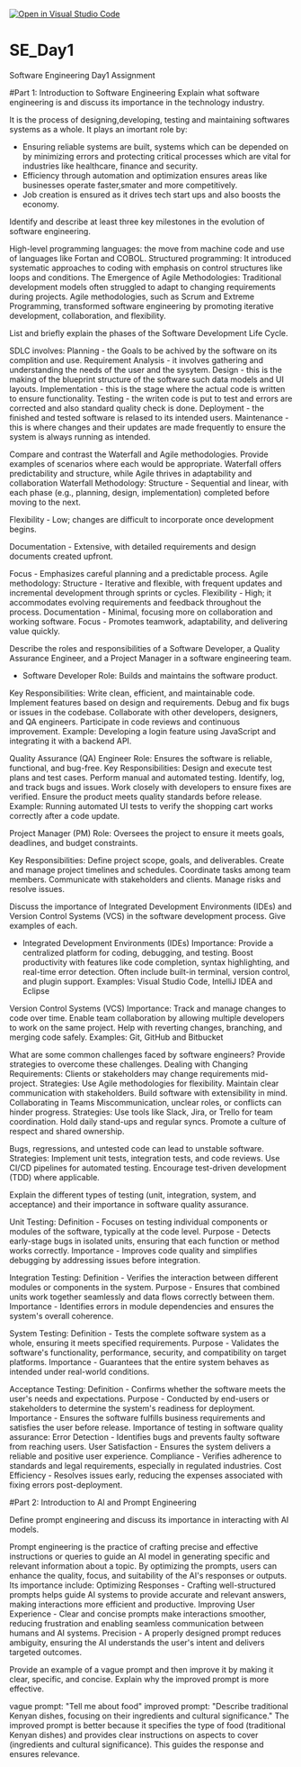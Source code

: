 [![Open in Visual Studio Code](https://classroom.github.com/assets/open-in-vscode-2e0aaae1b6195c2367325f4f02e2d04e9abb55f0b24a779b69b11b9e10269abc.svg)](https://classroom.github.com/online_ide?assignment_repo_id=19273633&assignment_repo_type=AssignmentRepo)
# SE_Day1
Software Engineering Day1 Assignment

#Part 1: Introduction to Software Engineering
Explain what software engineering is and discuss its importance in the technology industry.

It is the process of designing,developing, testing and maintaining softwares systems as a whole.
It plays an imortant role by:
- Ensuring reliable systems are built, systems which can be depended on by minimizing errors and protecting critical processes which are vital for industries like healthcare, finance and security.
- Efficiency through automation and optimization ensures areas like businesses operate faster,smater and more competitively.
- Job creation is ensured as it drives tech start ups and also boosts the economy.

Identify and describe at least three key milestones in the evolution of software engineering.

High-level programming languages: the move from machine code and use of languages like Fortan and COBOL.
Structured programming: It introduced systematic approaches to coding with emphasis on control structures like loops and conditions.
The Emergence of Agile Methodologies: Traditional development models often struggled to adapt to changing requirements during projects. Agile methodologies, such as Scrum and Extreme Programming, transformed software engineering by promoting iterative development, collaboration, and flexibility.

List and briefly explain the phases of the Software Development Life Cycle.

SDLC involves:
Planning - the Goals to be achived by the software on its complition and use.
Requirement Analysis - it involves gathering and understanding the needs of the user and the sysytem.
Design - this is the making of the blueprint structure of the software such data models and UI layouts.
Implementation - this is the stage where the actual code is written to ensure functionality.
Testing - the writen code is put to test and errors are corrected and also standard quality check is done.
Deployment - the finished and tested software is relased to its intended users.
Maintenance - this is where changes and their updates are made frequently to ensure the system is always running as intended.


Compare and contrast the Waterfall and Agile methodologies. Provide examples of scenarios where each would be appropriate.
Waterfall offers predictability and structure, while Agile thrives in adaptability and collaboration
Waterfall Methodology:
Structure - Sequential and linear, with each phase (e.g., planning, design, implementation) completed before moving to the next.

Flexibility - Low; changes are difficult to incorporate once development begins.

Documentation - Extensive, with detailed requirements and design documents created upfront.

Focus - Emphasizes careful planning and a predictable process.
 Agile methodology:
Structure - Iterative and flexible, with frequent updates and incremental development through sprints or cycles.
Flexibility - High; it accommodates evolving requirements and feedback throughout the process.
Documentation - Minimal, focusing more on collaboration and working software.
Focus - Promotes teamwork, adaptability, and delivering value quickly.

Describe the roles and responsibilities of a Software Developer, a Quality Assurance Engineer, and a Project Manager in a software engineering team.
- Software Developer
Role:
Builds and maintains the software product.

Key Responsibilities:
Write clean, efficient, and maintainable code.
Implement features based on design and requirements.
Debug and fix bugs or issues in the codebase.
Collaborate with other developers, designers, and QA engineers.
Participate in code reviews and continuous improvement.
Example:
Developing a login feature using JavaScript and integrating it with a backend API.

Quality Assurance (QA) Engineer
Role:
Ensures the software is reliable, functional, and bug-free.
Key Responsibilities:
Design and execute test plans and test cases.
Perform manual and automated testing.
Identify, log, and track bugs and issues.
Work closely with developers to ensure fixes are verified.
Ensure the product meets quality standards before release.
Example:
Running automated UI tests to verify the shopping cart works correctly after a code update.

Project Manager (PM)
Role:
Oversees the project to ensure it meets goals, deadlines, and budget constraints.

Key Responsibilities:
Define project scope, goals, and deliverables.
Create and manage project timelines and schedules.
Coordinate tasks among team members.
Communicate with stakeholders and clients.
Manage risks and resolve issues.

Discuss the importance of Integrated Development Environments (IDEs) and Version Control Systems (VCS) in the software development process. Give examples of each.
- Integrated Development Environments (IDEs)
Importance:
Provide a centralized platform for coding, debugging, and testing.
Boost productivity with features like code completion, syntax highlighting, and real-time error detection.
Often include built-in terminal, version control, and plugin support.
Examples:
Visual Studio Code, IntelliJ IDEA and Eclipse

Version Control Systems (VCS)
Importance:
Track and manage changes to code over time.
Enable team collaboration by allowing multiple developers to work on the same project.
Help with reverting changes, branching, and merging code safely.
Examples:
Git, GitHub and Bitbucket

What are some common challenges faced by software engineers? Provide strategies to overcome these challenges.
Dealing with Changing Requirements:
Clients or stakeholders may change requirements mid-project.
Strategies:
Use Agile methodologies for flexibility.
Maintain clear communication with stakeholders.
Build software with extensibility in mind.
 Collaborating in Teams
Miscommunication, unclear roles, or conflicts can hinder progress.
Strategies:
Use tools like Slack, Jira, or Trello for team coordination.
Hold daily stand-ups and regular syncs.
Promote a culture of respect and shared ownership.

Bugs, regressions, and untested code can lead to unstable software.
Strategies:
Implement unit tests, integration tests, and code reviews.
Use CI/CD pipelines for automated testing.
Encourage test-driven development (TDD) where applicable.


Explain the different types of testing (unit, integration, system, and acceptance) and their importance in software quality assurance.

Unit Testing:
Definition - Focuses on testing individual components or modules of the software, typically at the code level.
Purpose - Detects early-stage bugs in isolated units, ensuring that each function or method works correctly.
Importance - Improves code quality and simplifies debugging by addressing issues before integration.

Integration Testing:
Definition - Verifies the interaction between different modules or components in the system.
Purpose - Ensures that combined units work together seamlessly and data flows correctly between them.
Importance - Identifies errors in module dependencies and ensures the system's overall coherence.

System Testing:
Definition - Tests the complete software system as a whole, ensuring it meets specified requirements.
Purpose - Validates the software's functionality, performance, security, and compatibility on target platforms.
Importance - Guarantees that the entire system behaves as intended under real-world conditions.

Acceptance Testing:
Definition - Confirms whether the software meets the user's needs and expectations.
Purpose - Conducted by end-users or stakeholders to determine the system's readiness for deployment.
Importance - Ensures the software fulfills business requirements and satisfies the user before release.
Importance of testing in software quality assurance:
Error Detection - Identifies bugs and prevents faulty software from reaching users.
User Satisfaction - Ensures the system delivers a reliable and positive user experience.
Compliance - Verifies adherence to standards and legal requirements, especially in regulated industries.
Cost Efficiency - Resolves issues early, reducing the expenses associated with fixing errors post-deployment.

#Part 2: Introduction to AI and Prompt Engineering


Define prompt engineering and discuss its importance in interacting with AI models.

Prompt engineering is the practice of crafting precise and effective instructions or queries to guide an AI model in generating specific and relevant information about a topic. By optimizing the prompts, users can enhance the quality, focus, and suitability of the AI's responses or outputs.
Its importance include:
Optimizing Responses - Crafting well-structured prompts helps guide AI systems to provide accurate and relevant answers, making interactions more efficient and productive.
Improving User Experience - Clear and concise prompts make interactions smoother, reducing frustration and enabling seamless communication between humans and AI systems.
Precision - A properly designed prompt reduces ambiguity, ensuring the AI understands the user's intent and delivers targeted outcomes.

Provide an example of a vague prompt and then improve it by making it clear, specific, and concise. Explain why the improved prompt is more effective.

vague prompt: "Tell me about food"
improved prompt: "Describe traditional Kenyan dishes, focusing on their ingredients and cultural significance."
The improved prompt is better because it specifies the type of food (traditional Kenyan dishes) and provides clear instructions on aspects to cover (ingredients and cultural significance). This guides the response and ensures relevance.